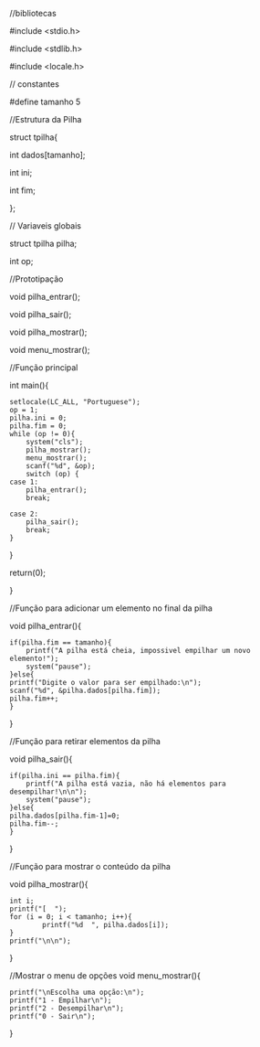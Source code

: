 //bibliotecas

#include <stdio.h>

#include <stdlib.h>

#include <locale.h>

// constantes

#define tamanho 5

//Estrutura da Pilha

struct tpilha{

int dados[tamanho];
    
int ini;
    
int fim;
    
};

// Variaveis globais

struct tpilha pilha;

int op;

//Prototipação

void pilha_entrar();

void pilha_sair();

void pilha_mostrar();

void menu_mostrar();

//Função principal

int main(){

    setlocale(LC_ALL, "Portuguese");
    op = 1;
    pilha.ini = 0;
    pilha.fim = 0;
    while (op != 0){
        system("cls");
        pilha_mostrar();
        menu_mostrar();
        scanf("%d", &op);
        switch (op) {
    case 1:
        pilha_entrar();
        break;
        
    case 2:
        pilha_sair();
        break;
    }
    
}

return(0);

}

//Função para adicionar um elemento no final da pilha

void pilha_entrar(){

    if(pilha.fim == tamanho){
        printf("A pilha está cheia, impossivel empilhar um novo elemento!");
        system("pause");
    }else{
    printf("Digite o valor para ser empilhado:\n");
    scanf("%d", &pilha.dados[pilha.fim]);
    pilha.fim++;
    }
}

//Função para retirar elementos da pilha

void pilha_sair(){

    if(pilha.ini == pilha.fim){
        printf("A pilha está vazia, não há elementos para desempilhar!\n\n");
        system("pause");
    }else{
    pilha.dados[pilha.fim-1]=0;
    pilha.fim--;
    }
}

//Função para mostrar o conteúdo da pilha

void pilha_mostrar(){

    int i;
    printf("[  ");
    for (i = 0; i < tamanho; i++){
            printf("%d  ", pilha.dados[i]);
    }
    printf("\n\n");
}

//Mostrar o menu de opções
void menu_mostrar(){

    printf("\nEscolha uma opção:\n");
    printf("1 - Empilhar\n");
    printf("2 - Desempilhar\n");
    printf("0 - Sair\n");
}

